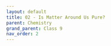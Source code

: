 ```yaml
---
layout: default
title: 02 - Is Matter Around Us Pure?
parent: Chemistry
grand_parent: Class 9
nav_order: 2
---
```

